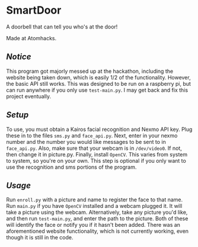 # SmartDoor
A doorbell that can tell you who's at the door!

Made at Atomhacks.

## _Notice_

This program got majorly messed up at the hackathon, including the website being taken down,
which is easily 1/2 of the functionality.
However, the basic API still works. This was designed to be run on a raspberry pi, but can run
anywhere if you only use `test-main.py`.
I may get back and fix this project eventually.

## _Setup_

To use, you must obtain a Kairos facial recognition and Nexmo API key. Plug these in to 
the files `sms.py` and `face_api.py`.
Next, enter in your nexmo number and the number you would like messages to be sent to in `face_api.py`.
Also, make sure that your webcam is in `/dev/video0`. If not, then change it in picture.py.
Finally, install `OpenCV`. This varies from system to system, so you're on your own.
This step is optional if you only want to use the recognition and sms portions of the program.

## _Usage_

Run `enroll.py` with a picture and name to register the face to that name.
Run `main.py` if you have `OpenCV` installed and a webcam plugged it. It will take a picture using the webcam.
Alternatively, take any picture you'd like, and then run `test-main.py`, and enter the path to the picture.
Both of these will identify the face or notify you if it hasn't been added.
There was an aforementioned website functionality, which is not currently working, even though it is
still in the code.
